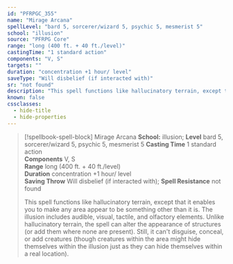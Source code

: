 ```yaml
---
id: "PFRPGC_355"
name: "Mirage Arcana"
spellLevel: "bard 5, sorcerer/wizard 5, psychic 5, mesmerist 5"
school: "illusion"
source: "PFRPG Core"
range: "long (400 ft. + 40 ft./level)"
castingTime: "1 standard action"
components: "V, S"
targets: ""
duration: "concentration +1 hour/ level"
saveType: "Will disbelief (if interacted with)"
sr: "not found"
description: "This spell functions like hallucinatory terrain, except that it enables you to make any area appear to be something other than it is. The illusion includes audible, visual, tactile, and olfactory elements.  Unlike hallucinatory terrain, the spell can alter the appearance of structures (or add them where none are present). Still, it can't disguise, conceal, or add creatures (though creatures within the area might hide themselves within the illusion just as they can hide themselves within a real location)."
known: false
cssclasses:
  - hide-title
  - hide-properties
---
```


> [!spellbook-spell-block] Mirage Arcana
> **School:** illusion; **Level** bard 5, sorcerer/wizard 5, psychic 5, mesmerist 5
> **Casting Time** 1 standard action  
> **Components** V, S  
> **Range** long (400 ft. + 40 ft./level)  
> **Duration** concentration +1 hour/ level  
> **Saving Throw** Will disbelief (if interacted with); **Spell Resistance** not found
> 
> This spell functions like hallucinatory terrain, except that it enables you to make any area appear to be something other than it is. The illusion includes audible, visual, tactile, and olfactory elements.  Unlike hallucinatory terrain, the spell can alter the appearance of structures (or add them where none are present). Still, it can't disguise, conceal, or add creatures (though creatures within the area might hide themselves within the illusion just as they can hide themselves within a real location).